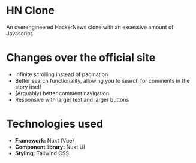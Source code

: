 # HN Clone
An overengineered HackerNews clone with an excessive amount of Javascript.

# Changes over the official site
- Infinite scrolling instead of pagination
- Better search functionality, allowing you to search for comments in the story itself
- (Arguably) better comment navigation
- Responsive with larger text and larger buttons

# Technologies used
- **Framework:** Nuxt (Vue)
- **Component library:** Nuxt UI
- **Styling:** Tailwind CSS